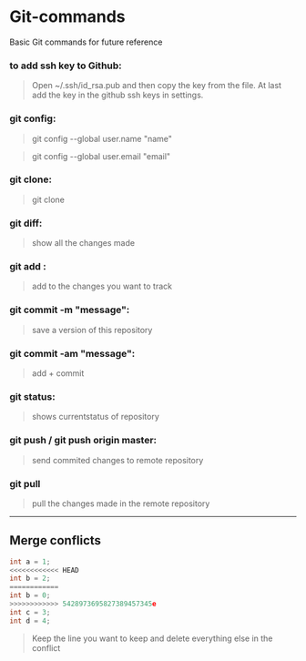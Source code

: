# Git-commands
Basic Git commands for future reference


### to add ssh key to Github:

>Open ~/.ssh/id_rsa.pub and then copy the key from the file. At last add the key in the github ssh keys in settings.


### git config:

>git config --global user.name "name"

>git config --global user.email "email"

### git clone:

>git clone <url-of-repository>

### git diff:

>show all the changes made

### git add <file-name>:

>add to the changes you want to track

### git commit -m "message":

>save a version of this repository

### git commit -am "message":

>add + commit

### git status:

>shows currentstatus of repository

### git push / git push origin master:

>send commited changes to remote repository

### git pull 

>pull the changes made in the remote repository

---

## Merge conflicts

```C
int a = 1;
<<<<<<<<<<<< HEAD
int b = 2;
============
int b = 0;
>>>>>>>>>>>> 5428973695827389457345e
int c = 3;
int d = 4;
```

>Keep the line you want to keep and delete everything else in the conflict